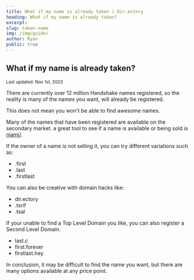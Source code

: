 ```yaml
---
title: What if my name is already taken | Dir.ectory
heading: What if my name is already taken?
excerpt: 
slug: taken-name
img: /img/guide/
author: Ryan
public: true
---
```


## What if my name is already taken?

<sub>Last updated: Nov 1st, 2023</sub>

There are currently over 12 million Handshake names registered, so 
the reality is many of the names you want, will already be registered. 

This does not mean you won't be able to find awesome names.

Many of the names that have been registered are available on the 
secondary market. a great tool to see if a name is available or 
being sold is <a href="/c/tools/#niami">niami/</a>.

If the owner of a name is not selling it, you can try different 
variations such as:

- .first
- .last
- .firstlast

You can also be creative with domain hacks like:

- dir.ectory
- .tsrif
- .tsal

If your unable to find a Top Level Domain you like, you can also register
a Second Level Domain.

- last.c
- first.forever
- firstlast.hey

In conclusion, it may be difficult to find the name you want, but there 
are many options available at any price point.